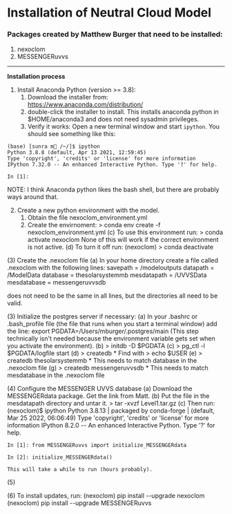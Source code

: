 # Installation of Neutral Cloud Model 

### Packages created by Matthew Burger that need to be installed:
1. nexoclom
2. MESSENGERuvvs

------------------

**Installation process**

1. Install Anaconda Python (version >= 3.8):
   1. Download the installer from:
           https://www.anaconda.com/distribution/
   2. double-click the installer to install. This installs anaconda python in
           $HOME/anaconda3 and does not need sysadmin privileges.
   3. Verify it works: Open a new terminal window and start `ipython`. You should
see something like this:
```
(base) [sunra m🍔 /~/]$ ipython
Python 3.8.8 (default, Apr 13 2021, 12:59:45) 
Type 'copyright', 'credits' or 'license' for more information
IPython 7.32.0 -- An enhanced Interactive Python. Type '?' for help.

In [1]: 
```
NOTE: I think Anaconda python likes the bash shell, but there
are probably ways around that.

2. Create a new python environment with the model.
   1. Obtain the file nexoclom_environment.yml
   2. Create the envirnoment:
           > conda env create -f nexoclom_environment.yml
       (c) To use this environment run:
           > conda activate nexoclom
           None of this will work if the correct environment is not active.
       (d) To turn it off run:
           (nexoclom) > conda deactivate

(3) Create the .nexoclom file
    (a) In your home directory create a file called .nexoclom with the
    following lines:
savepath = <fullpath>/modeloutputs
datapath = <fullpath>/ModelData
database = thesolarsystemmb
mesdatapath = <fullpath>/UVVSData
mesdatabase = messengeruvvsdb

<fullpath> does not need to be the same in all lines, but the directories all
need to be valid.

(3) Initialize the postgres server if necessary:
    (a) In your .bashrc or .bash_profile file (the file that runs when you
    start a terminal window) add the line:
        export PGDATA=/Users/mburger/.postgres/main
    (This step technically isn't needed because the environment variable gets
    set when you activate the environment).
    (b) > initdb -D $PGDATA
    (c) > pg_ctl -l $PGDATA/logfile start
    (d) > createdb <username>
        * Find <username> with > echo $USER
    (e) > createdb thesolarsystemmb
        * This needs to match database in the .nexoclom file
    (g) > createdb messengeruvvsdb
        * This needs to match mesdatabase in the .nexoclom file

(4) Configure the MESSENGER UVVS database
    (a) Download the MESSENGERdata package. Get the link from Matt.
    (b) Put the file in the mesdatapath directory and untar it.
        > tar -xvzf Level1.tar.gz
    (c) Then run:
    (nexoclom)$ ipython
    Python 3.8.13 | packaged by conda-forge | (default, Mar 25 2022, 06:06:49)
    Type 'copyright', 'credits' or 'license' for more information
    IPython 8.2.0 -- An enhanced Interactive Python. Type '?' for help.

    In [1]: from MESSENGERuvvs import initialize_MESSENGERdata

    In [2]: initialize_MESSENGERdata()

    This will take a while to run (hours probably).

(5)

(6) To install updates, run:
    (nexoclom) pip install --upgrade nexoclom
    (nexoclom) pip install --upgrade MESSENGERuvvs
